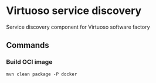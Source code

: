 # Virtuoso service discovery

Service discovery component for Virtuoso software factory

## Commands

### Build OCI image

```shell
mvn clean package -P docker
```